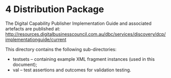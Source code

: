 # 4 Distribution Package

The Digital Capability Publisher Implementation Guide and associated artefacts are published at: http://resources.digitalbusinesscouncil.com.au/dbc/services/discovery/dcp/implementationguide/current 

This directory contains the following sub-directories:
 - testsets – containing example XML fragment instances (used in this document);
 - val – test assertions and outcomes for validation testing. 
